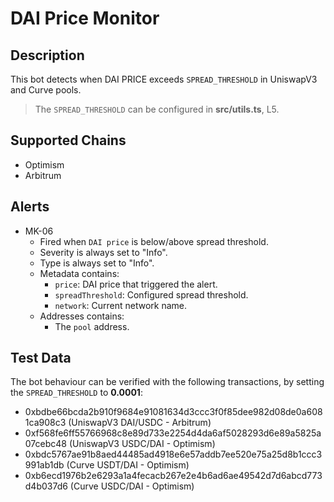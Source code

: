 # DAI Price Monitor

## Description

This bot detects when DAI PRICE exceeds `SPREAD_THRESHOLD` in UniswapV3 and Curve pools.

> The `SPREAD_THRESHOLD` can be configured in **src/utils.ts**, L5.

## Supported Chains

- Optimism
- Arbitrum

## Alerts

- MK-06
  - Fired when `DAI price` is below/above spread threshold.
  - Severity is always set to "Info".
  - Type is always set to "Info".
  - Metadata contains:
    - `price`: DAI price that triggered the alert.
    - `spreadThreshold`: Configured spread threshold.
    - `network`: Current network name.
  - Addresses contains:
    - The `pool` address.

## Test Data

The bot behaviour can be verified with the following transactions, by setting the `SPREAD_THRESHOLD` to **0.0001**:

- 0xbdbe66bcda2b910f9684e91081634d3ccc3f0f85dee982d08de0a6081ca908c3 (UniswapV3 DAI/USDC - Arbitrum)
- 0xf568fe6ff55766968c8e89d733e2254d4da6af5028293d6e89a5825a07cebc48 (UniswapV3 USDC/DAI - Optimism)
- 0xbdc5767ae91b8aed44485ad4918e6e57addb7ee520e75a25d8b1ccc3991ab1db (Curve USDT/DAI - Optimism)
- 0xb6ecd1976b2e6293a1a4fecacb267e2e4b6ad6ae49542d7d6abcd773d4b037d6 (Curve USDC/DAI - Optimism)
